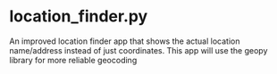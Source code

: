 # location_finder.py
An improved location finder app that shows the actual location name/address instead of just coordinates. This app will use the geopy library for more reliable geocoding
